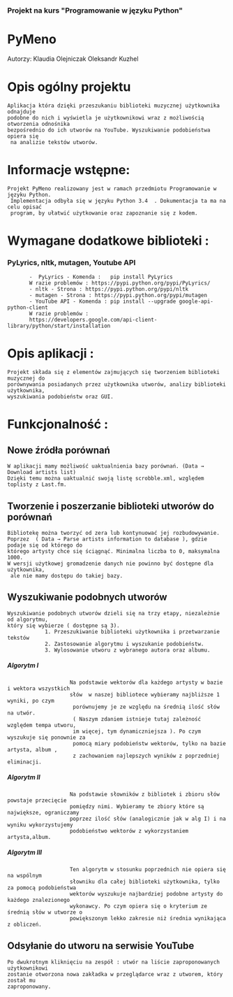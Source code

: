 ### Projekt na kurs "Programowanie w języku Python"

# PyMeno


Autorzy:
Klaudia Olejniczak
Oleksandr Kuzhel





# Opis ogólny projektu

	Aplikacja która dzięki przeszukaniu biblioteki muzycznej użytkownika odnajduje 
	podobne do nich i wyświetla je użytkownikowi wraz z możliwością otworzenia odnośnika 
	bezpośrednio do ich utworów na YouTube. Wyszukiwanie podobieństwa opiera się
	 na analizie tekstów utworów.

# Informacje wstępne:

	Projekt PyMeno realizowany jest w ramach przedmiotu Programowanie w języku Python.
	 Implementacja odbyła się w języku Python 3.4  . Dokumentacja ta ma na celu opisać 
	 program, by ułatwić użytkowanie oraz zapoznanie się z kodem.


# Wymagane dodatkowe biblioteki :

### PyLyrics, nltk, mutagen, Youtube API
	       -  PyLyrics - Komenda :   pip install PyLyrics 
	       W razie problemów : https://pypi.python.org/pypi/PyLyrics/ 
	       - nltk - Strona : https://pypi.python.org/pypi/nltk 
	       - mutagen - Strona : https://pypi.python.org/pypi/mutagen 
	       - YouTube API - Komenda : pip install --upgrade google-api-python-client 
	       W razie problemów : 
	       https://developers.google.com/api-client-library/python/start/installation 
	       

# Opis aplikacji :

	Projekt składa się z elementów zajmujących się tworzeniem biblioteki muzycznej do 
	porównywania posiadanych przez użytkownika utworów, analizy biblioteki użytkownika, 
	wyszukiwania podobieństw oraz GUI.  


# Funkcjonalność :

## Nowe źródła porównań
	
	W aplikacji mamy możliwość uaktualnienia bazy porównań. (Data → Download artists list)  
	Dzięki temu można uaktualnić swoją listę scrobble.xml, względem toplisty z Last.fm. 

## Tworzenie  i poszerzanie biblioteki utworów do porównań

	Bibliotekę można tworzyć od zera lub kontynuować jej rozbudowywanie. 
	Poprzez  ( Data → Parse artists information to database ), gdzie podaje się od którego do 
	którego artysty chce się ściągnąć. Minimalna liczba to 0, maksymalna 1000. 
	W wersji użytkowej gromadzenie danych nie powinno być dostępne dla użytkownika,
	 ale nie mamy dostępu do takiej bazy.

## Wyszukiwanie podobnych utworów

	Wyszukiwanie podobnych utworów dzieli się na trzy etapy, niezależnie od algorytmu, 
	który się wybierze ( dostępne są 3). 
                1. Przeszukiwanie biblioteki użytkownika i przetwarzanie tekstów
                2. Zastosowanie algorytmu i wyszukanie podobieństw.
                3. Wylosowanie utworu z wybranego autora oraz albumu.
#####                 Algorytm I
                    	Na podstawie wektorów dla każdego artysty w bazie i wektora wszystkich 
                    	słów  w naszej bibliotece wybieramy najbliższe 1 wyniki, po czym
                    	 porównujemy je ze względu na średnią ilość słów na utwór. 
                    	 ( Naszym zdaniem istnieje tutaj zależność względem tempa utworu,
                    	 im więcej, tym dynamiczniejsza ). Po czym wyszukuje się ponownie za 
                    	 pomocą miary podobieństw wektorów, tylko na bazie artysta, album ,
                    	 z zachowaniem najlepszych wyników z poprzedniej eliminacji.
#####                Algorytm II
                    	Na podstawie słowników z bibliotek i zbioru słów powstaje przecięcie 
                    	pomiędzy nimi. Wybieramy te zbiory które są największe, ograniczamy 
                    	poprzez ilość słów (analogicznie jak w alg I) i na wyniku wykorzystujemy 
                    	podobieństwo wektorów z wykorzystaniem artysta,album. 
#####                Algorytm III
                    	Ten algorytm w stosunku poprzednich nie opiera się na wspólnym 
                    	słowniku dla całej biblioteki użytkownika, tylko za pomocą podobieństwa 
                    	wektorów wyszukuje najbardziej podobne artysty do każdego znalezionego 
                    	wykonawcy. Po czym opiera się o kryterium ze średnią słów w utworze o 
                    	powiększonym lekko zakresie niż średnia wynikająca z obliczeń.


## Odsyłanie do utworu na serwisie YouTube

	Po dwukrotnym kliknięciu na zespół : utwór na liście zaproponowanych użytkownikowi 
	zostanie otworzona nowa zakładka w przeglądarce wraz z utworem, który został mu 
	zaproponowany.